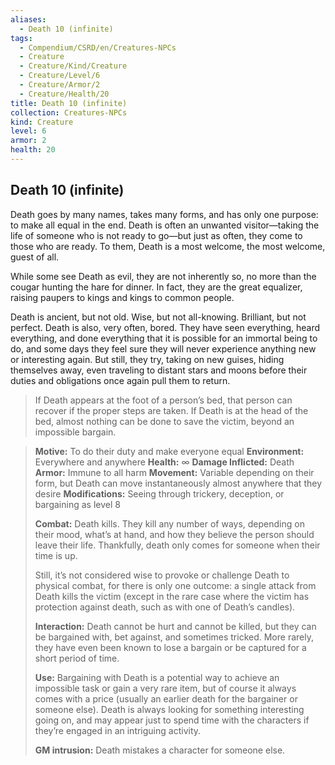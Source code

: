 ```yaml
---
aliases:
  - Death 10 (infinite)
tags:
  - Compendium/CSRD/en/Creatures-NPCs
  - Creature
  - Creature/Kind/Creature
  - Creature/Level/6
  - Creature/Armor/2
  - Creature/Health/20
title: Death 10 (infinite)
collection: Creatures-NPCs
kind: Creature
level: 6
armor: 2
health: 20
---
```

## Death 10 (infinite)
Death goes by many names, takes many forms, and has only one purpose: to make all equal in the end. Death is often an unwanted visitor—taking the life of someone who is not ready to go—but just as often, they come to those who are ready. To them, Death is a most welcome, the most welcome, guest of all.

While some see Death as evil, they are not inherently so, no more than the cougar hunting the hare for dinner. In fact, they are the great equalizer, raising paupers to kings and kings to common people.

Death is ancient, but not old. Wise, but not all-knowing. Brilliant, but not perfect. Death is also, very often, bored. They have seen everything, heard everything, and done everything that it is possible for an immortal being to do, and some days they feel sure they will never experience anything new or interesting again. But still, they try, taking on new guises, hiding themselves away, even traveling to distant stars and moons before their duties and obligations once again pull them to return.
>If Death appears at the foot of a person’s bed, that person can recover if the proper steps are taken. If Death is at the head of the bed, almost nothing can be done to save the victim, beyond an impossible bargain.

>**Motive:** To do their duty and make everyone equal
>**Environment:** Everywhere and anywhere
>**Health:** ∞
>**Damage Inflicted:** Death
>**Armor:** Immune to all harm
>**Movement:** Variable depending on their form, but Death can move instantaneously almost anywhere that they desire
>**Modifications:** Seeing through trickery, deception, or bargaining as level 8
>
>**Combat:** Death kills. They kill any number of ways, depending on their mood, what’s at hand, and how they believe the person should leave their life. Thankfully, death only comes for someone when their time is up. 
>
>Still, it’s not considered wise to provoke or challenge Death to physical combat, for there is only one outcome: a single attack from Death kills the victim (except in the rare case where the victim has protection against death, such as with one of Death’s candles).
>
>**Interaction:** Death cannot be hurt and cannot be killed, but they can be bargained with, bet against, and sometimes tricked. More rarely, they have even been known to lose a bargain or be captured for a short period of time.
>
>**Use:** Bargaining with Death is a potential way to achieve an impossible task or gain a very rare item, but of course it always comes with a price (usually an earlier death for the bargainer or someone else). Death is always looking for something interesting going on, and may appear just to spend time with the characters if they’re engaged in an intriguing activity.
>
>**GM intrusion:** Death mistakes a character for someone else.
